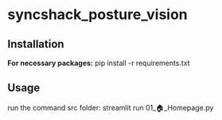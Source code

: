 # syncshack_posture_vision

## Installation
**For necessary packages:** pip install -r requirements.txt

## Usage
run the command src folder: streamlit run 01_🏠_Homepage.py
